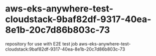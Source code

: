 # aws-eks-anywhere-test-cloudstack-9baf82df-9317-40ea-8e1b-20c7d86b803c-73
repository for use with E2E test job aws-eks-anywhere-test-cloudstack:9baf82df-9317-40ea-8e1b-20c7d86b803c-73
